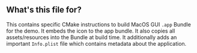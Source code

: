 ## What's this file for?

This contains specific CMake instructions to build MacOS GUI `.app` Bundle for the demo. It embeds the icon to the app bundle.  It also copies all assets/resources into the Bundle at build time. It additionally adds an important `Info.plist` file which contains metadata about the application.

